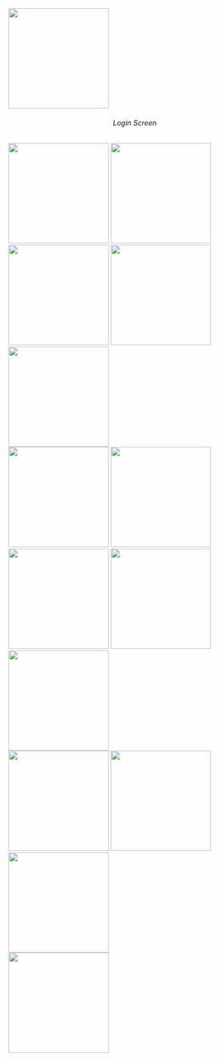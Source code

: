 <div class="row">
<img src="https://user-images.githubusercontent.com/47055686/100389912-0f1bac00-302f-11eb-8130-24cf7bbcce4c.jpg" width=200 heigth=600 />
</div>
<div class="row">
<h6 align="center" size="25">Login Screen</h6>
<img src="https://user-images.githubusercontent.com/47055686/100389940-265a9980-302f-11eb-9755-cbd50450be57.jpg" width=200 heigth=600 />
<img src="https://user-images.githubusercontent.com/47055686/100389965-35414c00-302f-11eb-98a3-9836a9f60343.jpg" width=200 heigth=600 />
</div>
<div class="row">

<img src="https://user-images.githubusercontent.com/47055686/100389950-2ce91100-302f-11eb-8c28-c185fe27fa49.jpg" width=200 heigth=600 />
<img src="https://user-images.githubusercontent.com/47055686/100389956-2f4b6b00-302f-11eb-8d72-61cad754eb8f.jpg" width=200 heigth=600 />
<img src="https://user-images.githubusercontent.com/47055686/100389981-3ecab400-302f-11eb-9bdd-40c87e73cc06.jpg" width=200 heigth=600 />
 </div>
 <div class="row">
     <img src="https://user-images.githubusercontent.com/47055686/100390686-91a56b00-3031-11eb-8d80-ea6d5523b192.jpg" width=200 heigth=600 />
<img src="https://user-images.githubusercontent.com/47055686/100390936-43449c00-3032-11eb-9f3c-debbd0dc7ab7.jpg" width=200 heigth=600 />
</div>
<div class="row">
  <img src="https://user-images.githubusercontent.com/47055686/100390843-04aee180-3032-11eb-95a7-1eafbc9676aa.jpg" width=200 heigth=600 />
<img src="https://user-images.githubusercontent.com/47055686/100391048-928acc80-3032-11eb-92a5-ce0870d5ec41.jpg" width=200 heigth=600 />
</div>
<div class="row">
  <img src="https://user-images.githubusercontent.com/47055686/100391107-c36b0180-3032-11eb-97e0-6c9f3382d115.jpg" width=200 heigth=600 />
</div>

<div class="row">
  
<img src="https://user-images.githubusercontent.com/47055686/100390030-63269080-302f-11eb-8a04-265bed60b580.jpg" width=200 heigth=600 />
<img src="https://user-images.githubusercontent.com/47055686/100390032-64f05400-302f-11eb-9e20-d25bd26159a9.jpg" width=200 heigth=600 />
<img src="https://user-images.githubusercontent.com/47055686/100390044-6ae63500-302f-11eb-9d9a-c0c77a7dff52.jpg" width=200 heigth=600 />
</div>
<div class="row">
  
<img src="https://user-images.githubusercontent.com/47055686/100390063-73d70680-302f-11eb-9171-2cb4524c8ea5.jpg" width=200 heigth=600 />
</div>



